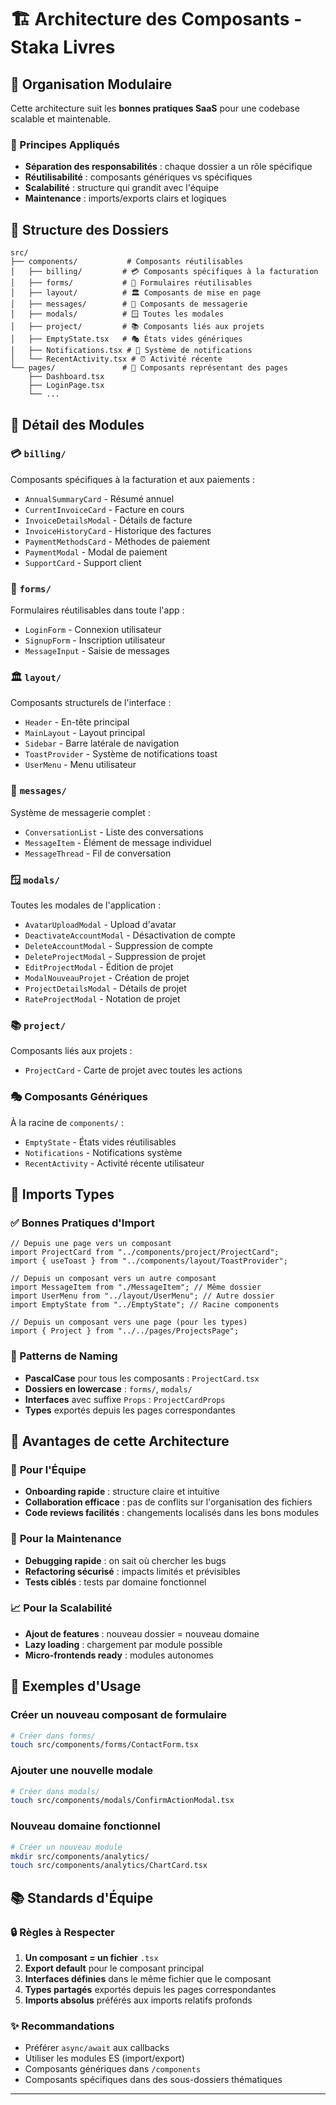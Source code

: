 # 🏗️ Architecture des Composants - Staka Livres

## 📁 Organisation Modulaire

Cette architecture suit les **bonnes pratiques SaaS** pour une codebase scalable et maintenable.

### 🎯 Principes Appliqués

- **Séparation des responsabilités** : chaque dossier a un rôle spécifique
- **Réutilisabilité** : composants génériques vs spécifiques
- **Scalabilité** : structure qui grandit avec l'équipe
- **Maintenance** : imports/exports clairs et logiques

## 📂 Structure des Dossiers

```
src/
├── components/           # Composants réutilisables
│   ├── billing/         # 💳 Composants spécifiques à la facturation
│   ├── forms/           # 📝 Formulaires réutilisables
│   ├── layout/          # 🏛️ Composants de mise en page
│   ├── messages/        # 💬 Composants de messagerie
│   ├── modals/          # 🪟 Toutes les modales
│   ├── project/         # 📚 Composants liés aux projets
│   ├── EmptyState.tsx   # 🎭 États vides génériques
│   ├── Notifications.tsx # 🔔 Système de notifications
│   └── RecentActivity.tsx # ⏰ Activité récente
└── pages/               # 📄 Composants représentant des pages
    ├── Dashboard.tsx
    ├── LoginPage.tsx
    └── ...
```

## 🔧 Détail des Modules

### 💳 `billing/`

Composants spécifiques à la facturation et aux paiements :

- `AnnualSummaryCard` - Résumé annuel
- `CurrentInvoiceCard` - Facture en cours
- `InvoiceDetailsModal` - Détails de facture
- `InvoiceHistoryCard` - Historique des factures
- `PaymentMethodsCard` - Méthodes de paiement
- `PaymentModal` - Modal de paiement
- `SupportCard` - Support client

### 📝 `forms/`

Formulaires réutilisables dans toute l'app :

- `LoginForm` - Connexion utilisateur
- `SignupForm` - Inscription utilisateur
- `MessageInput` - Saisie de messages

### 🏛️ `layout/`

Composants structurels de l'interface :

- `Header` - En-tête principal
- `MainLayout` - Layout principal
- `Sidebar` - Barre latérale de navigation
- `ToastProvider` - Système de notifications toast
- `UserMenu` - Menu utilisateur

### 💬 `messages/`

Système de messagerie complet :

- `ConversationList` - Liste des conversations
- `MessageItem` - Élément de message individuel
- `MessageThread` - Fil de conversation

### 🪟 `modals/`

Toutes les modales de l'application :

- `AvatarUploadModal` - Upload d'avatar
- `DeactivateAccountModal` - Désactivation de compte
- `DeleteAccountModal` - Suppression de compte
- `DeleteProjectModal` - Suppression de projet
- `EditProjectModal` - Édition de projet
- `ModalNouveauProjet` - Création de projet
- `ProjectDetailsModal` - Détails de projet
- `RateProjectModal` - Notation de projet

### 📚 `project/`

Composants liés aux projets :

- `ProjectCard` - Carte de projet avec toutes les actions

### 🎭 Composants Génériques

À la racine de `components/` :

- `EmptyState` - États vides réutilisables
- `Notifications` - Notifications système
- `RecentActivity` - Activité récente utilisateur

## 🔄 Imports Types

### ✅ Bonnes Pratiques d'Import

```tsx
// Depuis une page vers un composant
import ProjectCard from "../components/project/ProjectCard";
import { useToast } from "../components/layout/ToastProvider";

// Depuis un composant vers un autre composant
import MessageItem from "./MessageItem"; // Même dossier
import UserMenu from "../layout/UserMenu"; // Autre dossier
import EmptyState from "../EmptyState"; // Racine components

// Depuis un composant vers une page (pour les types)
import { Project } from "../../pages/ProjectsPage";
```

### 🎯 Patterns de Naming

- **PascalCase** pour tous les composants : `ProjectCard.tsx`
- **Dossiers en lowercase** : `forms/`, `modals/`
- **Interfaces** avec suffixe `Props` : `ProjectCardProps`
- **Types** exportés depuis les pages correspondantes

## 🚀 Avantages de cette Architecture

### 👥 **Pour l'Équipe**

- **Onboarding rapide** : structure claire et intuitive
- **Collaboration efficace** : pas de conflits sur l'organisation des fichiers
- **Code reviews facilités** : changements localisés dans les bons modules

### 🔧 **Pour la Maintenance**

- **Debugging rapide** : on sait où chercher les bugs
- **Refactoring sécurisé** : impacts limités et prévisibles
- **Tests ciblés** : tests par domaine fonctionnel

### 📈 **Pour la Scalabilité**

- **Ajout de features** : nouveau dossier = nouveau domaine
- **Lazy loading** : chargement par module possible
- **Micro-frontends ready** : modules autonomes

## 🎨 Exemples d'Usage

### Créer un nouveau composant de formulaire

```bash
# Créer dans forms/
touch src/components/forms/ContactForm.tsx
```

### Ajouter une nouvelle modale

```bash
# Créer dans modals/
touch src/components/modals/ConfirmActionModal.tsx
```

### Nouveau domaine fonctionnel

```bash
# Créer un nouveau module
mkdir src/components/analytics/
touch src/components/analytics/ChartCard.tsx
```

## 📚 Standards d'Équipe

### 🔒 **Règles à Respecter**

1. **Un composant = un fichier** `.tsx`
2. **Export default** pour le composant principal
3. **Interfaces définies** dans le même fichier que le composant
4. **Types partagés** exportés depuis les pages correspondantes
5. **Imports absolus** préférés aux imports relatifs profonds

### ✨ **Recommandations**

- Préférer `async/await` aux callbacks
- Utiliser les modules ES (import/export)
- Composants génériques dans `/components`
- Composants spécifiques dans des sous-dossiers thématiques

---
